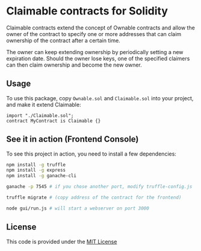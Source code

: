# Claimable contracts for Solidity

Claimable contracts extend the concept of Ownable contracts and allow the owner of the contract to specify one or more addresses that can claim ownership of the contract after a certain time.

The owner can keep extending ownership by periodically setting a new expiration date. Should the owner lose keys, one of the specified claimers can then claim ownership and become the new owner.

## Usage

To use this package, copy `Ownable.sol` and `Claimable.sol` into your project, and make it extend Claimable:

```Solidity
import "./Claimable.sol";
contract MyContract is Claimable {}
```

## See it in action (Frontend Console)

To see this project in action, you need to install a few dependencies:

```bash
npm install -g truffle
npm install -g express
npm install -g ganache-cli

ganache -p 7545 # if you chose another port, modify truffle-config.js

truffle migrate # (copy address of the contract for the frontend)

node gui/run.js # will start a webserver on port 3000
```

## License

This code is provided under the [MIT License](https://github.com/gmussi/solidity-claimable/blob/master/LICENSE)